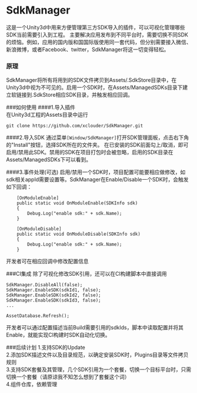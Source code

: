 # SdkManager
这是一个Unity3d中用来方便管理第三方SDK导入的插件，可以可视化管理哪些SDK当前需要引入到工程。
主要解决应用发布到不同平台时，需要切换不同SDK的烦恼。例如，应用的国内版和国国际版使用同一套代码，但分别需要接入微信、新浪微博，或者Facebook、twitter，SdkManager将这一切变得轻松。

### 原理
SdkManager将所有将用到的SDK文件拷贝到Assets/.SdkStore目录中，在Unity3d中视为不可见的。启用一个SDK时，在Assets/ManagedSDKs目录下建立软链接到.SdkStore相应SDK目录，并触发相应回调。

###如何使用
####1.导入插件  
在Unity3d工程的Assets目录中运行
```
git clone https://github.com/xclouder/SdkManager.git
```
####2.导入SDK
通过菜单`[Window/SdkManager]`打开SDK管理面板，点击右下角的"Install"按钮，选择SDK所在的文件夹。
在已安装的SDK前面勾上/取消，即可启用/禁用此SDK。禁用的SDK在项目打包时会被忽略，启用的SDK目录在Assets/ManagedSDKs下可以看到。

####3.事件处理(可选)
启用/禁用一个SDK时，项目配置可能要相应做修改，如sdk相关appId需要设置等。SdkManager在Enable/Disable一个SDK时，会触发如下回调：
```
	[OnModuleEnable]
	public static void OnModuleEnable(SDKInfo sdk)
	{
		Debug.Log("enable sdk:" + sdk.Name);
	}

	[OnModuleDisable]
	public static void OnModuleDisable(SDKInfo sdk)
	{
		Debug.Log("enable sdk:" + sdk.Name);
	}
```
开发者可在相应回调中修改配置信息

###CI集成
除了可视化修改SDK引用，还可以在CI构建脚本中直接调用
```
SdkManager.DisableAll(false);
SdkManager.EnableSDK(sdkId1, false);
SdkManager.EnableSDK(sdkId2, false);
SdkManager.EnableSDK(sdkId3, false);
...

AssetDatabase.Refresh();

```
开发者可以通过配置描述当前Build需要引用的sdkIds，脚本中读取配置并将其Enable，就能实现CI构建时SDK自动化切换。

###后续计划
1.支持SDK的Update  
2.添加SDK描述文件以及目录规范，以确定安装SDK时，Plugins目录等文件拷贝规则  
3.支持SDK套餐及其管理，几个SDK引用为一个套餐，切换一个目标平台时，只需切换一个套餐（请原谅我不知怎么想到了套餐这个词）  
4.组件仓库，依赖管理  

